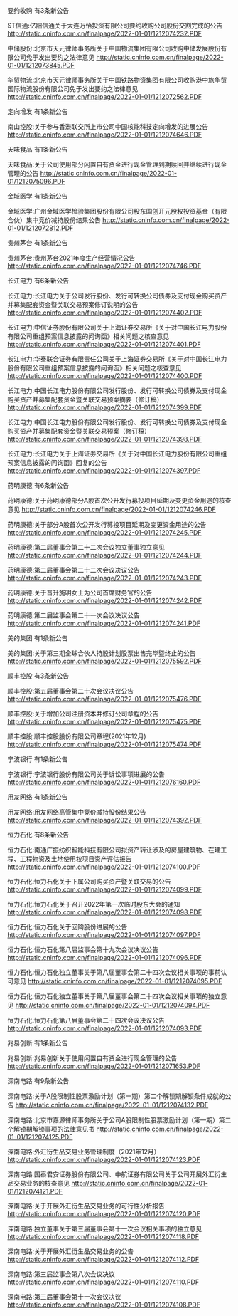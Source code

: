 要约收购 有3条新公告 

ST信通:亿阳信通关于大连万怡投资有限公司要约收购公司股份交割完成的公告 http://static.cninfo.com.cn/finalpage/2022-01-01/1212074232.PDF 

中储股份:北京市天元律师事务所关于中国物流集团有限公司收购中储发展股份有限公司免于发出要约之法律意见 http://static.cninfo.com.cn/finalpage/2022-01-01/1212073845.PDF 

华贸物流:北京市天元律师事务所关于中国铁路物资集团有限公司收购港中旅华贸国际物流股份有限公司免于发出要约之法律意见 http://static.cninfo.com.cn/finalpage/2022-01-01/1212072562.PDF 

定向增发 有1条新公告 

南山控股:关于参与香港联交所上市公司中国核能科技定向增发的进展公告 http://static.cninfo.com.cn/finalpage/2022-01-01/1212074646.PDF 

天味食品 有1条新公告 

天味食品:关于公司使用部分闲置自有资金进行现金管理到期赎回并继续进行现金管理的公告 http://static.cninfo.com.cn/finalpage/2022-01-01/1212075096.PDF 

金域医学 有1条新公告 

金域医学:广州金域医学检验集团股份有限公司股东国创开元股权投资基金（有限合伙）集中竞价减持股份结果公告 http://static.cninfo.com.cn/finalpage/2022-01-01/1212072812.PDF 

贵州茅台 有1条新公告 

贵州茅台:贵州茅台2021年度生产经营情况公告 http://static.cninfo.com.cn/finalpage/2022-01-01/1212074746.PDF 

长江电力 有6条新公告 

长江电力:长江电力关于公司发行股份、发行可转换公司债券及支付现金购买资产并募集配套资金暨关联交易预案修订说明的公告 http://static.cninfo.com.cn/finalpage/2022-01-01/1212074402.PDF 

长江电力:中信证券股份有限公司关于上海证券交易所《关于对中国长江电力股份有限公司重组预案信息披露的问询函》相关问题之核查意见 http://static.cninfo.com.cn/finalpage/2022-01-01/1212074401.PDF 

长江电力:华泰联合证券有限责任公司关于上海证券交易所《关于对中国长江电力股份有限公司重组预案信息披露的问询函》相关问题之核查意见 http://static.cninfo.com.cn/finalpage/2022-01-01/1212074400.PDF 

长江电力:中国长江电力股份有限公司发行股份、发行可转换公司债券及支付现金购买资产并募集配套资金暨关联交易预案摘要（修订稿） http://static.cninfo.com.cn/finalpage/2022-01-01/1212074399.PDF 

长江电力:中国长江电力股份有限公司发行股份、发行可转换公司债券及支付现金购买资产并募集配套资金暨关联交易预案（修订稿） http://static.cninfo.com.cn/finalpage/2022-01-01/1212074398.PDF 

长江电力:长江电力关于上海证券交易所《关于对中国长江电力股份有限公司重组预案信息披露的问询函》回复的公告 http://static.cninfo.com.cn/finalpage/2022-01-01/1212074397.PDF 

药明康德 有6条新公告 

药明康德:关于药明康德部分A股首次公开发行募投项目延期及变更资金用途的核查意见 http://static.cninfo.com.cn/finalpage/2022-01-01/1212074246.PDF 

药明康德:关于部分A股首次公开发行募投项目延期及变更资金用途的公告 http://static.cninfo.com.cn/finalpage/2022-01-01/1212074245.PDF 

药明康德:第二届董事会第二十二次会议独立董事独立意见 http://static.cninfo.com.cn/finalpage/2022-01-01/1212074244.PDF 

药明康德:第二届董事会第二十二次会议决议公告 http://static.cninfo.com.cn/finalpage/2022-01-01/1212074243.PDF 

药明康德:关于晋升施明女士为公司首席财务官的公告 http://static.cninfo.com.cn/finalpage/2022-01-01/1212074242.PDF 

药明康德:第二届监事会第二十一次会议决议公告 http://static.cninfo.com.cn/finalpage/2022-01-01/1212074241.PDF 

美的集团 有1条新公告 

美的集团:关于第三期全球合伙人持股计划股票出售完毕暨终止的公告 http://static.cninfo.com.cn/finalpage/2022-01-01/1212075592.PDF 

顺丰控股 有3条新公告 

顺丰控股:第五届董事会第二十次会议决议公告 http://static.cninfo.com.cn/finalpage/2022-01-01/1212075476.PDF 

顺丰控股:关于增加公司注册资本并修订公司章程的公告 http://static.cninfo.com.cn/finalpage/2022-01-01/1212075475.PDF 

顺丰控股:顺丰控股股份有限公司章程(2021年12月) http://static.cninfo.com.cn/finalpage/2022-01-01/1212075474.PDF 

宁波银行 有1条新公告 

宁波银行:宁波银行股份有限公司关于诉讼事项进展的公告 http://static.cninfo.com.cn/finalpage/2022-01-01/1212076160.PDF 

用友网络 有1条新公告 

用友网络:用友网络高管集中竞价减持股份结果公告 http://static.cninfo.com.cn/finalpage/2022-01-01/1212074392.PDF 

恒力石化 有8条新公告 

恒力石化:南通广振纺织智能科技有限公司拟资产转让涉及的房屋建筑物、在建工程、工程物资及土地使用权项目资产评估报告 http://static.cninfo.com.cn/finalpage/2022-01-01/1212074100.PDF 

恒力石化:恒力石化关于下属公司购买资产暨关联交易的公告 http://static.cninfo.com.cn/finalpage/2022-01-01/1212074099.PDF 

恒力石化:恒力石化关于召开2022年第一次临时股东大会的通知 http://static.cninfo.com.cn/finalpage/2022-01-01/1212074098.PDF 

恒力石化:恒力石化关于回购股份进展的公告 http://static.cninfo.com.cn/finalpage/2022-01-01/1212074097.PDF 

恒力石化:恒力石化第八届监事会第十九次会议决议公告 http://static.cninfo.com.cn/finalpage/2022-01-01/1212074096.PDF 

恒力石化:恒力石化独立董事关于第八届董事会第二十四次会议相关事项的事前认可意见 http://static.cninfo.com.cn/finalpage/2022-01-01/1212074095.PDF 

恒力石化:恒力石化独立董事关于第八届董事会第二十四次会议相关事项的独立意见 http://static.cninfo.com.cn/finalpage/2022-01-01/1212074094.PDF 

恒力石化:恒力石化第八届董事会第二十四次会议决议公告 http://static.cninfo.com.cn/finalpage/2022-01-01/1212074093.PDF 

兆易创新 有1条新公告 

兆易创新:兆易创新关于使用闲置自有资金进行现金管理的公告 http://static.cninfo.com.cn/finalpage/2022-01-01/1212071653.PDF 

深南电路 有9条新公告 

深南电路:关于A股限制性股票激励计划（第一期）第二个解锁期解锁条件成就的公告 http://static.cninfo.com.cn/finalpage/2022-01-01/1212074132.PDF 

深南电路:北京市嘉源律师事务所关于公司A股限制性股票激励计划（第一期）第二个解锁期解锁事项的法律意见书 http://static.cninfo.com.cn/finalpage/2022-01-01/1212074125.PDF 

深南电路:外汇衍生品交易业务管理制度（2021年12月） http://static.cninfo.com.cn/finalpage/2022-01-01/1212074123.PDF 

深南电路:国泰君安证券股份有限公司、中航证券有限公司关于公司开展外汇衍生品交易业务的核查意见 http://static.cninfo.com.cn/finalpage/2022-01-01/1212074121.PDF 

深南电路:关于开展外汇衍生品交易业务的可行性分析报告 http://static.cninfo.com.cn/finalpage/2022-01-01/1212074120.PDF 

深南电路:独立董事关于第三届董事会第十一次会议相关事项的独立意见 http://static.cninfo.com.cn/finalpage/2022-01-01/1212074118.PDF 

深南电路:关于开展外汇衍生品交易业务的公告 http://static.cninfo.com.cn/finalpage/2022-01-01/1212074112.PDF 

深南电路:第三届监事会第八次会议决议 http://static.cninfo.com.cn/finalpage/2022-01-01/1212074110.PDF 

深南电路:第三届董事会第十一次会议决议 http://static.cninfo.com.cn/finalpage/2022-01-01/1212074108.PDF 


